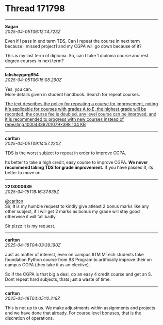# Thread 171798


---
**Sagan**  
*2025-04-05T06:12:14.723Z*


Even if I pass in end term TDS, Can I repeat the course in next term because I missed project1 and my CGPA will go down because of it?

This is my last term of diploma. So, can I take 1 diploma course and rest degree courses in next term?




---
**lakshaygarg654**  
*2025-04-05T06:15:08.290Z*


Yes, you can.  
More details given in student handbook. Search for repeat courses.

[The text describes the policy for repeating a course for improvement, noting it's applicable for courses with grades A to E, the highest grade will be recorded, the course fee is doubled, any level course can be improved, and it is recommended to progress with new courses instead of repeating.10004339201079×398 104 KB](https://europe1.discourse-cdn.com/flex013/uploads/iitm/original/3X/0/3/03024426b9416b9dc7e7ecffa58a7123dae81036.jpeg "1000433920")




---
**carlton**  
*2025-04-05T09:14:57.220Z*


TDS is the worst subject to repeat in order to improve CGPA.

Its better to take a high credit, easy course to improve CGPA. **We never recommend taking TDS for grade improvement.** If you have passed it, its better to move on.




---
**22f3000639**  
*2025-04-15T18:16:37.635Z*


[@carlton](/u/carlton)  
Sir, It is my humble request to kindly give atleast 2 bonus marks like any other subject, if i will get 2 marks as bonus my grade will stay good otherwise it will fall badly.

Sir plzzz it is my request.




---
**carlton**  
*2025-04-18T04:03:39.190Z*


Just as matter of interest, even on campus IITM MTech students take foundation Python course from BS Program to artificially improve their on campus CGPA (they take it as an elective).

So if the CGPA is that big a deal, do an easy 4 credit course and get an S. Dont repeat hard subjects, thats just a waste of time.




---
**carlton**  
*2025-04-18T04:05:12.216Z*


This is not up to us. We make adjustments within assignments and projects and we have done that already. For course level bonuses, that is the discretion of operations.


